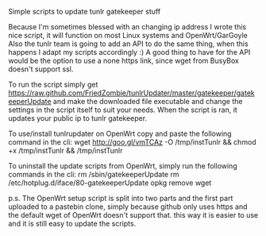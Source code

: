 Simple scripts to update tunlr gatekeeper stuff


Because I'm sometimes blessed with an changing ip address I wrote this nice script, it will function on most Linux systems and OpenWrt/GarGoyle
Also the tunlr team is going to add an API to do the same thing, when this happens I adapt my scripts accordingly :)
A good thing to have for the API would be the option to use a none https link, since wget from BusyBox doesn't support ssl.

To run the script simply get https://raw.github.com/FriedZombie/tunlrUpdater/master/gatekeeper/gatekeeperUpdate
and make the downloaded file executable and change the settings in the script itself to suit your needs.
When the script is ran, it updates your public ip to tunlr gatekeeper.

To use/install tunlrupdater on OpenWrt copy and paste the following command in the cli:
wget http://goo.gl/vmTCAz -O /tmp/instTunlr && chmod +x /tmp/instTunlr && /tmp/instTunlr

To uninstall the update scripts from OpenWrt, simply run the following commands in the cli:
rm /sbin/gatekeeperUpdate
rm /etc/hotplug.d/iface/80-gatekeeperUpdate
opkg remove wget 

p.s. The OpenWrt setup script is split into two parts and the first part uploaded to a pastebin clone, simply because github only uses https and the default wget of OpenWrt doesn't support that. this way it is easier to use and it is still easy to update the scripts.

